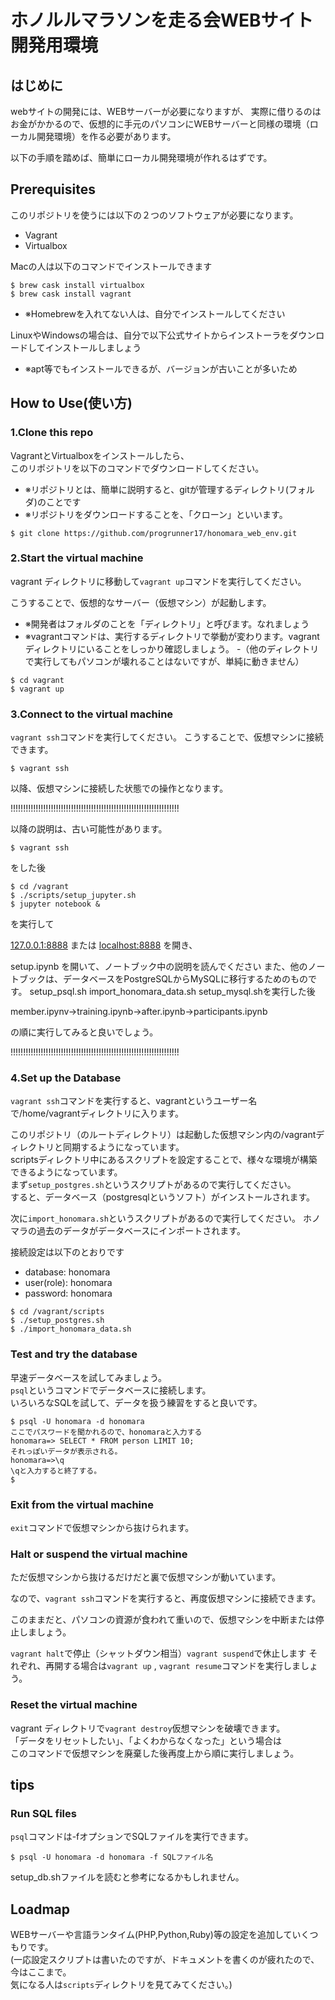 # ホノルルマラソンを走る会WEBサイト開発用環境

## はじめに
webサイトの開発には、WEBサーバーが必要になりますが、
実際に借りるのはお金がかかるので、仮想的に手元のパソコンにWEBサーバーと同様の環境（ローカル開発環境）を作る必要があります。

以下の手順を踏めば、簡単にローカル開発環境が作れるはずです。


## Prerequisites
このリポジトリを使うには以下の２つのソフトウェアが必要になります。
- Vagrant 
- Virtualbox

Macの人は以下のコマンドでインストールできます
~~~console
$ brew cask install virtualbox
$ brew cask install vagrant
~~~
- ※Homebrewを入れてない人は、自分でインストールしてください

LinuxやWindowsの場合は、自分で以下公式サイトからインストーラをダウンロードしてインストールしましょう

- ※apt等でもインストールできるが、バージョンが古いことが多いため

## How to Use(使い方)

### 1.Clone this repo

VagrantとVirtualboxをインストールしたら、  
このリポジトリを以下のコマンドでダウンロードしてください。

- ※リポジトリとは、簡単に説明すると、gitが管理するディレクトリ(フォルダ)のことです
- ※リポジトリをダウンロードすることを、「クローン」といいます。
~~~console
$ git clone https://github.com/progrunner17/honomara_web_env.git
~~~

### 2.Start the virtual machine
vagrant ディレクトリに移動して`vagrant up`コマンドを実行してください。

こうすることで、仮想的なサーバー（仮想マシン）が起動します。
- ※開発者はフォルダのことを「ディレクトリ」と呼びます。なれましょう
- ※vagrantコマンドは、実行するディレクトリで挙動が変わります。vagrantディレクトリにいることをしっかり確認しましょう。
    -（他のディレクトリで実行してもパソコンが壊れることはないですが、単純に動きません）
~~~console
$ cd vagrant
$ vagrant up
~~~

### 3.Connect to the virtual machine

`vagrant ssh`コマンドを実行してください。
こうすることで、仮想マシンに接続できます。

~~~console
$ vagrant ssh
~~~

以降、仮想マシンに接続した状態での操作となります。





!!!!!!!!!!!!!!!!!!!!!!!!!!!!!!!!!!!!!!!!!!!!!!!!!!!!!!!!!!!!!!!!!!!

以降の説明は、古い可能性があります。
~~~console:local
$ vagrant ssh
~~~
をした後
~~~console:guest
$ cd /vagrant
$ ./scripts/setup_jupyter.sh
$ jupyter notebook &
~~~
を実行して

[127.0.0.1:8888](http://127.0.0.1:8888)
または
[localhost:8888](http://localhost:8888)
を開き、

setup.ipynb
を開いて、ノートブック中の説明を読んでください
また、他のノートブックは、データベースをPostgreSQLからMySQLに移行するためのものです。
setup_psql.sh
import_honomara_data.sh
setup_mysql.shを実行した後

member.ipynv->training.ipynb->after.ipynb->participants.ipynb

の順に実行してみると良いでしょう。

!!!!!!!!!!!!!!!!!!!!!!!!!!!!!!!!!!!!!!!!!!!!!!!!!!!!!!!!!!!!!!!!!!!

### 4.Set up the Database
`vagrant ssh`コマンドを実行すると、vagrantというユーザー名で/home/vagrantディレクトリに入ります。  

このリポジトリ（のルートディレクトリ）は起動した仮想マシン内の/vagrantディレクトリと同期するようになっています。  
scriptsディレクトリ中にあるスクリプトを設定することで、様々な環境が構築できるようになっています。   
まず`setup_postgres.sh`というスクリプトがあるので実行してください。  
すると、データベース（postgresqlというソフト）がインストールされます。  

次に`import_honomara.sh`というスクリプトがあるので実行してください。
ホノマラの過去のデータがデータベースにインポートされます。

接続設定は以下のとおりです

- database: honomara
- user(role): honomara
- password: honomara

~~~console
$ cd /vagrant/scripts
$ ./setup_postgres.sh
$ ./import_honomara_data.sh
~~~


### Test and try the database
早速データベースを試してみましょう。  
`psql`というコマンドでデータベースに接続します。    
いろいろなSQLを試して、データを扱う練習をすると良いです。    

~~~console
$ psql -U honomara -d honomara
ここでパスワードを聞かれるので、honomaraと入力する
honomara=> SELECT * FROM person LIMIT 10;
それっぽいデータが表示される。
honomara=>\q
\qと入力すると終了する。
$
~~~

### Exit from the virtual machine
`exit`コマンドで仮想マシンから抜けられます。


### Halt or suspend the virtual machine
ただ仮想マシンから抜けるだけだと裏で仮想マシンが動いています。

なので、`vagrant ssh`コマンドを実行すると、再度仮想マシンに接続できます。

このままだと、パソコンの資源が食われて重いので、仮想マシンを中断または停止しましょう。

`vagrant halt`で停止（シャットダウン相当）`vagrant suspend`で休止します
それぞれ、再開する場合は`vagrant up` , `vagrant resume`コマンドを実行しましょう。


### Reset the virtual machine
vagrant ディレクトリで`vagrant destroy`仮想マシンを破壊できます。  
「データをリセットしたい」、「よくわからなくなった」という場合は  
このコマンドで仮想マシンを廃棄した後再度上から順に実行しましょう。

## tips
### Run SQL files
`psql`コマンドは-fオプションでSQLファイルを実行できます。
~~~console
$ psql -U honomara -d honomara -f SQLファイル名
~~~
setup_db.shファイルを読むと参考になるかもしれません。


## Loadmap
WEBサーバーや言語ランタイム(PHP,Python,Ruby)等の設定を追加していくつもりです。  
(一応設定スクリプトは書いたのですが、ドキュメントを書くのが疲れたので、今はここまで。  
気になる人は`scripts`ディレクトリを見てみてください。)